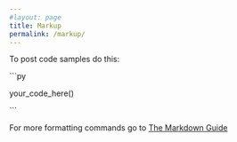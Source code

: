 ```yaml
---
#layout: page
title: Markup
permalink: /markup/
---
```


To post code samples do this:

\```py

your_code_here()

\```

For more formatting commands go to [The Markdown Guide](https://www.markdownguide.org/basic-syntax/)
